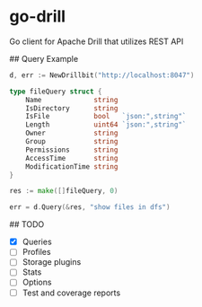 # go-drill
Go client for Apache Drill that utilizes REST API

## Query Example

```go
d, err := NewDrillbit("http://localhost:8047")

type fileQuery struct {
    Name             string
    IsDirectory      string
    IsFile           bool   `json:",string"`
    Length           uint64 `json:",string"`
    Owner            string
    Group            string
    Permissions      string
    AccessTime       string
    ModificationTime string
}

res := make([]fileQuery, 0)

err = d.Query(&res, "show files in dfs")
```

## TODO

- [x] Queries
- [ ] Profiles
- [ ] Storage plugins
- [ ] Stats
- [ ] Options
- [ ] Test and coverage reports
